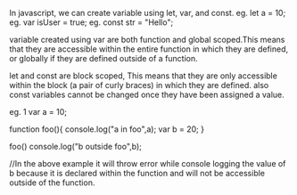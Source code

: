 In javascript, we can create variable using let, var, and const.
eg. let a = 10;
eg. var isUser = true; 
eg. const str = "Hello";

variable created using var are both function and global scoped.This means that they are accessible within the entire function in which they are defined, or globally if they are defined outside of a function.

let and const are block scoped, This means that they are only accessible within the block (a pair of curly braces) in which they are defined.
also const variables cannot be changed once they have been assigned a value.

eg. 1
var a = 10;
 
function foo(){
console.log("a in foo",a);
var b = 20;
}
 
foo()
console.log("b outside foo",b);

//In the above example it will throw error while console logging the value of b because it is declared within the function and will not be accessible outside of the function.

